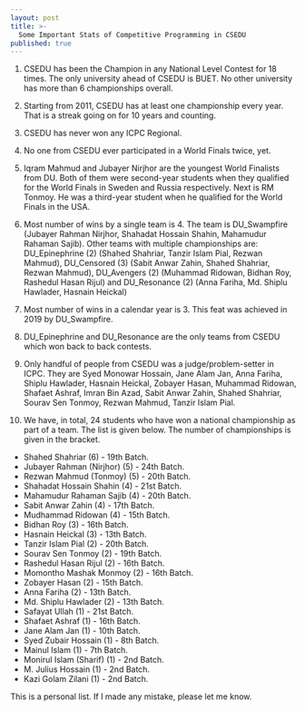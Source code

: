 ```yaml
---
layout: post
title: >-
  Some Important Stats of Competitive Programming in CSEDU
published: true
---
```

1. CSEDU has been the Champion in any National Level Contest for 18 times. The only university ahead of CSEDU is BUET. No other university has more than 6 championships overall.

2. Starting from 2011, CSEDU has at least one championship every year. That is a streak going on for 10 years and counting.

3. CSEDU has never won any ICPC Regional. 

4. No one from CSEDU ever participated in a World Finals twice, yet.

5. Iqram Mahmud and Jubayer Nirjhor are the youngest World Finalists from DU. Both of them were second-year students when they qualified for the World Finals in Sweden and Russia respectively. Next is RM Tonmoy. He was a third-year student when he qualified for the World Finals in the USA.

6. Most number of wins by a single team is 4. The team is DU_Swampfire (Jubayer Rahman Nirjhor, Shahadat Hossain Shahin, Mahamudur Rahaman Sajib). Other teams with multiple championships are: DU_Epinephrine (2) (Shahed Shahriar, Tanzir Islam Pial, Rezwan Mahmud), DU_Censored (3) (Sabit Anwar Zahin, Shahed Shahriar, Rezwan Mahmud), DU_Avengers (2) (Muhammad Ridowan, Bidhan Roy, Rashedul Hasan Rijul) and DU_Resonance (2) (Anna Fariha, Md. Shiplu Hawlader, Hasnain Heickal)

7. Most number of wins in a calendar year is 3. This feat was achieved in 2019 by DU_Swampfire.

8. DU_Epinephrine and DU_Resonance are the only teams from CSEDU which won back to back contests.

9. Only handful of people from CSEDU was a judge/problem-setter in ICPC. They are Syed Monowar Hossain, Jane Alam Jan, Anna Fariha, Shiplu Hawlader, Hasnain Heickal, Zobayer Hasan, Muhammad Ridowan, Shafaet Ashraf, Imran Bin Azad, Sabit Anwar Zahin, Shahed Shahriar, Sourav Sen Tonmoy, Rezwan Mahmud, Tanzir Islam Pial.

10. We have, in total, 24 students who have won a national championship as part of a team. The list is given below. The number of championships is given in the bracket.

* Shahed Shahriar (6) - 19th Batch.
* Jubayer Rahman (Nirjhor) (5) - 24th Batch.
* Rezwan Mahmud (Tonmoy) (5) - 20th Batch. 
* Shahadat Hossain Shahin (4) - 21st Batch.
* Mahamudur Rahaman Sajib (4) - 20th Batch.
* Sabit Anwar Zahin (4) - 17th Batch.
* Mudhammad Ridowan (4) - 15th Batch.
* Bidhan Roy (3) - 16th Batch.
* Hasnain Heickal (3) - 13th Batch.
* Tanzir Islam Pial (2) - 20th Batch.
* Sourav Sen Tonmoy (2) - 19th Batch.
* Rashedul Hasan Rijul (2) - 16th Batch.
* Momontho Mashak Monmoy (2) - 16th Batch.
* Zobayer Hasan (2) - 15th Batch.
* Anna Fariha (2) - 13th Batch.
* Md. Shiplu Hawlader (2) - 13th Batch.
* Safayat Ullah (1) - 21st Batch.
* Shafaet Ashraf (1) - 16th Batch. 
* Jane Alam Jan (1) - 10th Batch.
* Syed Zubair Hossain (1) - 8th Batch.
* Mainul Islam (1) - 7th Batch.
* Monirul Islam (Sharif) (1) - 2nd Batch.
* M. Julius Hossain (1) - 2nd Batch.
* Kazi Golam Zilani (1) - 2nd Batch.

This is a personal list. If I made any mistake, please let me know.
